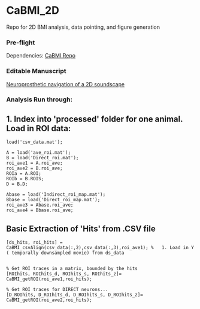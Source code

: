 # CaBMI_2D
Repo for 2D BMI analysis, data pointing, and figure generation


### Pre-flight
Dependencies: [CaBMI Repo](https://github.com/WALIII/CaBMI)

### Editable Manuscript
[Neuroprosthetic navigation of a 2D soundscape](https://docs.google.com/document/d/1syMSfIxXzNNJ4ZskQphiOOgFsW8hd29XXnzQHSpKUEA/edit)


### Analysis Run through:



## 1. Index into 'processed' folder for one animal. Load in ROI data:
```
load('csv_data.mat');

A = load('ave_roi.mat');
B = load('Direct_roi.mat');
roi_ave1 = A.roi_ave;
roi_ave2 = B.roi_ave;
ROIa = A.ROI;
ROIb = B.ROIS;
D = B.D;

Abase = load('Indirect_roi_map.mat');
Bbase = load('Direct_roi_map.mat');
roi_ave3 = Abase.roi_ave;
roi_ave4 = Bbase.roi_ave;

```


##  Basic Extraction of 'Hits' from .CSV file
```
[ds_hits, roi_hits] = CaBMI_csvAlign(csv_data(:,2),csv_data(:,3),roi_ave1); %   1. Load in Y ( temporally downsampled movie) from ds_data


% Get ROI traces in a matrix, bounded by the hits
[ROIhits, ROIhits_d, ROIhits_s, ROIhits_z]= CaBMI_getROI(roi_ave1,roi_hits);

% Get ROI traces for DIRECT neurons...
[D_ROIhits, D_ROIhits_d, D_ROIhits_s, D_ROIhits_z]= CaBMI_getROI(roi_ave2,roi_hits);
```
